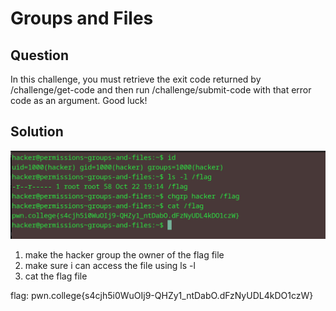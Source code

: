 # Groups and Files
## Question
In this challenge, you must retrieve the exit code returned by /challenge/get-code and then run /challenge/submit-code with that error code as an argument. Good luck!


## Solution
![](./images/2.jpg)
1. make the hacker group the owner of the flag file 
2. make sure i can access the file using ls -l 
3. cat the flag file


flag: pwn.college{s4cjh5i0WuOIj9-QHZy1_ntDabO.dFzNyUDL4kDO1czW}
